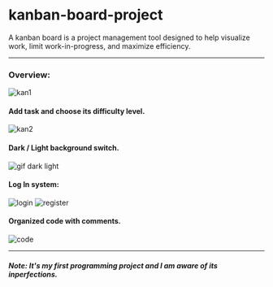 # kanban-board-project
A kanban board is a project management tool designed to help visualize work, limit work-in-progress, and maximize efficiency.

<hr>
<h3>Overview:</h3>

![kan1](https://user-images.githubusercontent.com/101452307/159035356-64659640-7298-4960-8182-c97aaaf03992.png)


<h4>Add task and choose its difficulty level.</h4>

![kan2](https://user-images.githubusercontent.com/101452307/159036279-1e5de96a-0278-4145-b21d-98a729a6f0df.png)

<h4>Dark / Light background switch.</h4>

![gif dark light](https://user-images.githubusercontent.com/101452307/159036549-e76e17a5-c9a7-4244-8971-74afe5d8f1df.gif)


<h4>Log In system:</h4>

![login](https://user-images.githubusercontent.com/101452307/159037027-9ed554d6-fa4b-4608-8783-7494d9d9d44f.png)
![register](https://user-images.githubusercontent.com/101452307/159037037-421dfc24-2e52-4771-b7ed-d29e1bc6ec09.png)

<h4>Organized code with comments.</h4>

![code ](https://user-images.githubusercontent.com/101452307/159037783-c4e5e8ed-144c-4d29-a84e-b125ddfe42a1.png)

<hr>

<h5>Note: <i>It's my first programming project and I am aware of its inperfections</i>.</h5>
